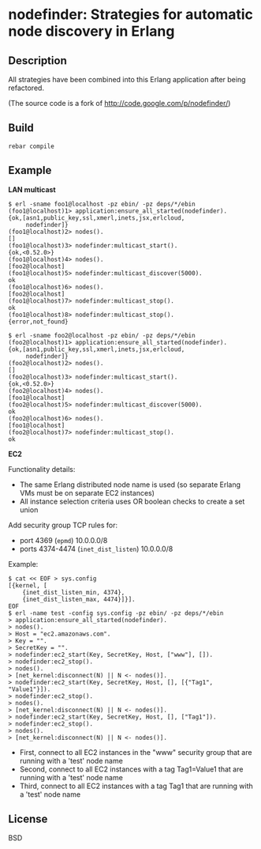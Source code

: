 nodefinder: Strategies for automatic node discovery in Erlang
=============================================================

Description
-----------

All strategies have been combined into this Erlang application after being
refactored.

(The source code is a fork of http://code.google.com/p/nodefinder/)

Build
-----

    rebar compile

Example
-------

**LAN multicast**

    $ erl -sname foo1@localhost -pz ebin/ -pz deps/*/ebin
    (foo1@localhost)1> application:ensure_all_started(nodefinder).
    {ok,[asn1,public_key,ssl,xmerl,inets,jsx,erlcloud,
         nodefinder]}
    (foo1@localhost)2> nodes(). 
    []
    (foo1@localhost)3> nodefinder:multicast_start().
    {ok,<0.52.0>}
    (foo1@localhost)4> nodes().
    [foo2@localhost]
    (foo1@localhost)5> nodefinder:multicast_discover(5000).
    ok
    (foo1@localhost)6> nodes().
    [foo2@localhost]
    (foo1@localhost)7> nodefinder:multicast_stop().
    ok
    (foo1@localhost)8> nodefinder:multicast_stop().
    {error,not_found}
    
    $ erl -sname foo2@localhost -pz ebin/ -pz deps/*/ebin
    (foo2@localhost)1> application:ensure_all_started(nodefinder).
    {ok,[asn1,public_key,ssl,xmerl,inets,jsx,erlcloud,
         nodefinder]}
    (foo2@localhost)2> nodes(). 
    []
    (foo2@localhost)3> nodefinder:multicast_start().
    {ok,<0.52.0>}
    (foo2@localhost)4> nodes().
    [foo1@localhost]
    (foo2@localhost)5> nodefinder:multicast_discover(5000).
    ok
    (foo2@localhost)6> nodes().
    [foo1@localhost]
    (foo2@localhost)7> nodefinder:multicast_stop().
    ok


**EC2**

Functionality details:

* The same Erlang distributed node name is used (so separate Erlang VMs must be on separate EC2 instances)
* All instance selection criteria uses OR boolean checks to create a set union

Add security group TCP rules for:

* port 4369 (`epmd`) 10.0.0.0/8
* ports 4374-4474 (`inet_dist_listen`) 10.0.0.0/8

Example:

    $ cat << EOF > sys.config
    [{kernel, [
        {inet_dist_listen_min, 4374},
        {inet_dist_listen_max, 4474}]}].
    EOF
    $ erl -name test -config sys.config -pz ebin/ -pz deps/*/ebin
    > application:ensure_all_started(nodefinder).
    > nodes().
    > Host = "ec2.amazonaws.com".
    > Key = "".
    > SecretKey = "".
    > nodefinder:ec2_start(Key, SecretKey, Host, ["www"], []).
    > nodefinder:ec2_stop().
    > nodes().
    > [net_kernel:disconnect(N) || N <- nodes()].
    > nodefinder:ec2_start(Key, SecretKey, Host, [], [{"Tag1", "Value1"}]).
    > nodefinder:ec2_stop().
    > nodes().
    > [net_kernel:disconnect(N) || N <- nodes()].
    > nodefinder:ec2_start(Key, SecretKey, Host, [], ["Tag1"]).
    > nodefinder:ec2_stop().
    > nodes().
    > [net_kernel:disconnect(N) || N <- nodes()].
    

* First, connect to all EC2 instances in the "www" security group that are running with a 'test' node name
* Second, connect to all EC2 instances with a tag Tag1=Value1 that are running with a 'test' node name
* Third, connect to all EC2 instances with a tag Tag1 that are running with a 'test' node name

License
-------

BSD

